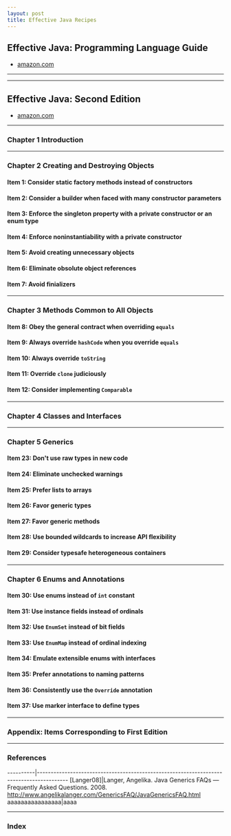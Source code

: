 ```yaml
---
layout: post
title: Effective Java Recipes
---
```


## Effective Java: Programming Language Guide
* [amazon.com](https://www.amazon.com/Effective-Java-Programming-Language-Guide/dp/0201310058)

---
---

## Effective Java: Second Edition
* [amazon.com](https://www.amazon.com/Effective-Java-2nd-Joshua-Bloch/dp/0321356683)

---

### Chapter 1 Introduction

---

### Chapter 2 Creating and Destroying Objects

#### Item 1: Consider static factory methods instead of constructors

#### Item 2: Consider a builder when faced with many constructor parameters

#### Item 3: Enforce the singleton property with a private constructor or an enum type

#### Item 4: Enforce noninstantiability with a private constructor

#### Item 5: Avoid creating unnecessary objects

#### Item 6: Eliminate obsolute object references

#### Item 7: Avoid finializers

---

### Chapter 3 Methods Common to All Objects

#### Item 8: Obey the general contract when overriding `equals`

#### Item 9: Always override `hashCode` when you override `equals`

#### Item 10: Always override `toString`

#### Item 11: Override `clone` judiciously

#### Item 12: Consider implementing `Comparable`

---

### Chapter 4 Classes and Interfaces

----

### Chapter 5 Generics

#### Item 23: Don't use raw types in new code

#### Item 24: Eliminate unchecked warnings

#### Item 25: Prefer lists to arrays

#### Item 26: Favor generic types

#### Item 27: Favor generic methods

#### Item 28: Use bounded wildcards to increase API flexibility

#### Item 29: Consider typesafe heterogeneous containers

---

### Chapter 6 Enums and Annotations

#### Item 30: Use enums instead of `int` constant

#### Item 31: Use instance fields instead of ordinals

#### Item 32: Use `EnumSet` instead of bit fields

#### Item 33: Use `EnumMap` instead of ordinal indexing

#### Item 34: Emulate extensible enums with interfaces

#### Item 35: Prefer annotations to naming patterns

#### Item 36: Consistently use the `Override` annotation

#### Item 37: Use marker interface to define types

---

### Appendix: Items Corresponding to First Edition

---

### References

----------|-----------------------------------------------------------------------------------------
[Langer08]|Langer, Angelika. Java Generics FAQs — Frequently Asked Questions. 2008. <http://www.angelikalanger.com/GenericsFAQ/JavaGenericsFAQ.html>
aaaaaaaaaaaaaaaa|aaaa

---

### Index
